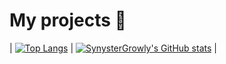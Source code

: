 # My projects 🚀


| [![Top Langs](https://github-readme-stats.vercel.app/api/top-langs/?username=SynysterGrowly&layout=demo&show_icons=true&theme=dark)](https://github.com/SynysterGrowly/github-readme-stats) | [![SynysterGrowly's GitHub stats](https://github-readme-stats.vercel.app/api?username=SynysterGrowly&show_icons=true&theme=dark)](https://github.com/SynysterGrowly/github-readme-stats) |






<!--
**SynysterGrowly/SynysterGrowly** is a ✨ _special_ ✨ repository because its `README.md` (this file) appears on your GitHub profile.

Here are some ideas to get you started:

- 🔭 I’m currently working on ...
- 🌱 I’m currently learning ...
- 👯 I’m looking to collaborate on ...
- 🤔 I’m looking for help with ...
- 💬 Ask me about ...
- 📫 How to reach me: ...
- 😄 Pronouns: ...
- ⚡ Fun fact: ...
-->
